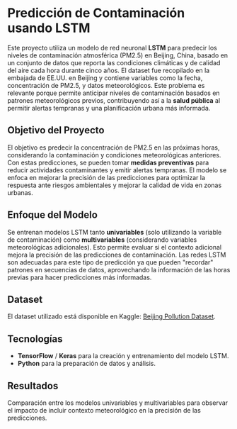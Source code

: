# Predicción de Contaminación usando LSTM

Este proyecto utiliza un modelo de red neuronal **LSTM** para predecir los niveles de contaminación atmosférica (PM2.5) en Beijing, China, basado en un conjunto de datos que reporta las condiciones climáticas y de calidad del aire cada hora durante cinco años. El dataset fue recopilado en la embajada de EE.UU. en Beijing y contiene variables como la fecha, concentración de PM2.5, y datos meteorológicos. Este problema es relevante porque permite anticipar niveles de contaminación basados en patrones meteorológicos previos, contribuyendo así a la **salud pública** al permitir alertas tempranas y una planificación urbana más informada.

## Objetivo del Proyecto
El objetivo es predecir la concentración de PM2.5 en las próximas horas, considerando la contaminación y condiciones meteorológicas anteriores. Con estas predicciones, se pueden tomar **medidas preventivas** para reducir actividades contaminantes y emitir alertas tempranas. El modelo se enfoca en mejorar la precisión de las predicciones para optimizar la respuesta ante riesgos ambientales y mejorar la calidad de vida en zonas urbanas.

## Enfoque del Modelo
Se entrenan modelos LSTM tanto **univariables** (solo utilizando la variable de contaminación) como **multivariables** (considerando variables meteorológicas adicionales). Esto permite evaluar si el contexto adicional mejora la precisión de las predicciones de contaminación. Las redes LSTM son adecuadas para este tipo de predicción ya que pueden "recordar" patrones en secuencias de datos, aprovechando la información de las horas previas para hacer predicciones más informadas.

## Dataset
El dataset utilizado está disponible en Kaggle: [Beijing Pollution Dataset](https://www.kaggle.com/datasets/rupakroy/lstm-datasets-multivariate-univariate/data).

## Tecnologías
- **TensorFlow** / **Keras** para la creación y entrenamiento del modelo LSTM.
- **Python** para la preparación de datos y análisis.

## Resultados
Comparación entre los modelos univariables y multivariables para observar el impacto de incluir contexto meteorológico en la precisión de las predicciones.
